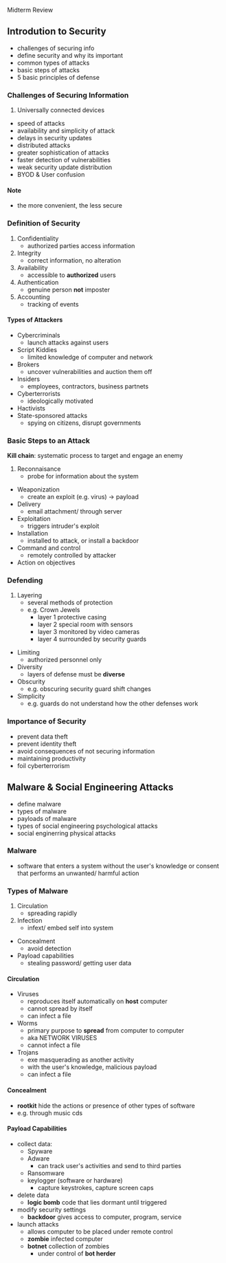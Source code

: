 Midterm Review
## Introdution to Security
- challenges of securing info
- define security and why its important
- common types of attacks
- basic steps of attacks
- 5 basic principles of defense

### Challenges of Securing Information
1. Universally connected devices
- speed of attacks
- availability and simplicity of attack
- delays in security updates
- distributed attacks
- greater sophistication of attacks
- faster detection of vulnerabilities
- weak security update distribution
- BYOD & User confusion

#### Note
- the more convenient, the less secure

### Definition of Security
1. Confidentiality
   - authorized parties access information
2. Integrity
   - correct information, no alteration
3. Availability
   - accessible to **authorized** users
4. Authentication
   - genuine person **not** imposter
6. Accounting
   - tracking of events

#### Types of Attackers
- Cybercriminals
  - launch attacks against users
- Script Kiddies
  - limited knowledge of computer and network
- Brokers
  - uncover vulnerabilities and auction them off
- Insiders
  - employees, contractors, business partnets
- Cyberterrorists
  - ideologically motivated
- Hactivists
- State-sponsored attacks
  - spying on citizens, disrupt governments
  
### Basic Steps to an Attack
**Kill chain**: systematic process to target and engage an enemy
1. Reconnaisance
   - probe for information about the system
- Weaponization
   - create an exploit (e.g. virus) -> payload
- Delivery
  - email attachment/ through server
- Exploitation
  - triggers intruder's exploit
- Installation
  - installed to attack, or install a backdoor
- Command and control
  - remotely controlled by attacker
- Action on objectives

### Defending
1. Layering
   - several methods of protection
   - e.g. Crown Jewels
	 - layer 1 protective casing
	 - layer 2 special room with sensors
	 - layer 3 monitored by video cameras
	 - layer 4 surrounded by security guards
- Limiting
  - authorized personnel only
- Diversity
  - layers of defense must be **diverse**
- Obscurity
  - e.g. obscuring security guard shift changes
- Simplicity
  - e.g. guards do not understand how the other defenses work

### Importance of Security
- prevent data theft
- prevent identity theft
- avoid consequences of not securing information
- maintaining productivity
- foil cyberterrorism

## Malware & Social Engineering Attacks
- define malware
- types of malware
- payloads of malware
- types of social engineering psychological attacks
- social enginerring physical attacks

### Malware
- software that enters a system without the user's knowledge or consent that performs an unwanted/ harmful action

### Types of Malware
1. Circulation
   - spreading rapidly
2. Infection
   - infext/ embed self into system
- Concealment
  - avoid detection
- Payload capabilities
  - stealing password/ getting user data
  
#### Circulation
- Viruses
  - reproduces itself automatically on **host** computer
  - cannot spread by itself
  - can infect a file
- Worms
  - primary purpose to **spread** from computer to computer
  - aka NETWORK VIRUSES
  - cannot infect a file
- Trojans
  - exe masquerading as another activity
  - with the user's knowledge, malicious payload
  - can infect a file

#### Concealment
- **rootkit** hide the actions or presence of other types of software
- e.g. through music cds

#### Payload Capabilities
- collect data:
  - Spyware
  - Adware
	- can track user's activities and send to third parties
  - Ransomware
  - keylogger (software or hardware)
	- capture keystrokes, capture screen caps
- delete data
  - **logic bomb** code that lies dormant until triggered
- modify security settings
  - **backdoor** gives access to computer, program, service
- launch attacks
  - allows computer to be placed under remote control
  - **zombie** infected computer
  - **botnet** collection of zombies
	- under control of **bot herder**
